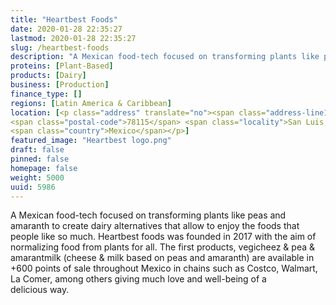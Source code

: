 ```yaml
---
title: "Heartbest Foods"
date: 2020-01-28 22:35:27
lastmod: 2020-01-28 22:35:27
slug: /heartbest-foods
description: "A Mexican food-tech focused on transforming plants like peas and amaranth to create dairy alternatives that allow to enjoy the foods that people like so much. Heartbest foods was founded in 2017 with the aim of normalizing food from plants for all. The first products, vegicheez & pea & amarantmilk (cheese & milk based on peas and amaranth) are available in +600 points of sale throughout Mexico in chains such as Costco, Walmart, La Comer, among others giving much love and well-being of a delicious way."
proteins: [Plant-Based]
products: [Dairy]
business: [Production]
finance_type: []
regions: [Latin America & Caribbean]
location: [<p class="address" translate="no"><span class="address-line1">Carretera a Zacatecas</span><br>
<span class="postal-code">78115</span> <span class="locality">San Luis Potosí</span>,<br>
<span class="country">Mexico</span></p>]
featured_image: "Heartbest logo.png"
draft: false
pinned: false
homepage: false
weight: 5000
uuid: 5986
---
```

<p>A Mexican food-tech focused on transforming plants like peas and amaranth to create dairy alternatives that allow to enjoy the foods that people like so much. Heartbest foods was founded in 2017 with the aim of normalizing food from plants for all. The first products, vegicheez <span class="amp">&</span> pea <span class="amp">&</span> amarantmilk (cheese <span class="amp">&</span> milk based on peas and amaranth) are available in +600 points of sale throughout Mexico in chains such as Costco, Walmart, La Comer, among others giving much love and well-being of a delicious way.</p>
